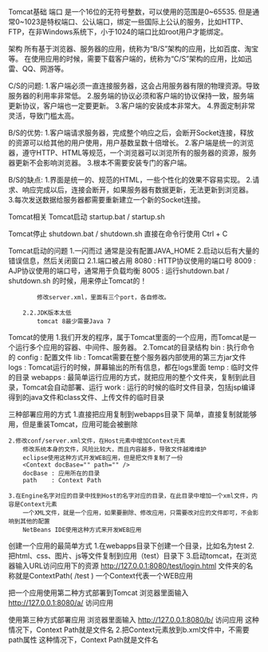 Tomcat基础
端口
    是一个16位的无符号整数，可以使用的范围是0~65535.
    但是通常0~1023是特权端口、公认端口，绑定一些国际上公认的服务，比如HTTP、FTP，在非Windows系统下，小于1024的端口比如root用户才能绑定。

架构
所有基于浏览器、服务器的应用，统称为“B/S”架构的应用，比如百度、淘宝等。
在使用应用的时候，需要下载客户端的，统称为“C/S”架构的应用，比如迅雷、QQ、网游等。

C/S的问题:
    1.客户端必须一直连接服务器，这会占用服务器有限的物理资源。导致服务器的利用率非常低。
    2.服务端的协议必须和客户端的协议保持一致，服务端更新协议，客户端也一定要更新。
    3.客户端的安装成本非常大。
    4.界面定制非常灵活，导致门槛太高。

B/S的优势:
    1.客户端请求服务器，完成整个响应之后，会断开Socket连接，释放的资源可以给其他的用户使用，用户基数呈数十倍增长。
    2.客户端是统一的浏览器，遵守HTTP、HTML等规范，一个浏览器可以浏览所有的服务器的资源，服务器更新不会影响浏览器。
    3.根本不需要安装专门的客户端。

B/S的缺点:
    1.界面是统一的、规范的HTML，一些个性化的效果不容易实现。
    2.请求、响应完成以后，连接会断开，如果服务器有数据更新，无法更新到浏览器。
    3.每次发送数据给服务器都需要重新建立一个新的Socket连接。

Tomcat相关
Tomcat启动
    startup.bat / startup.sh

Tomcat停止
    shutdown.bat / shutdown.sh
    直接在命令行使用 Ctrl + C

Tomcat启动的问题
    1.一闪而过
        通常是没有配置JAVA_HOME
    2.启动以后有大量的错误信息，然后关闭窗口
        2.1.端口被占用
            8080 : HTTP协议使用的端口号
            8009 : AJP协议使用的端口号，通常用于负载均衡
            8005 : 运行shutdown.bat / shutdown.sh 的时候，用来停止Tomcat的！

            修改server.xml，里面有三个port，各自修改。

        2.2.JDK版本太低
            tomcat 8最少需要Java 7

Tomcat的使用
    1.我们开发的程序，属于Tomcat里面的一个应用，而Tomcat是一个运行多个应用的容器、中间件、服务器。
    2.Tomcat的目录结构
        bin : 执行命令的
        config : 配置文件
        lib : Tomcat需要在整个服务器内部使用的第三方jar文件
        logs : Tomcat运行的时候，屏幕输出的所有信息，都在logs里面
        temp : 临时文件的目录
        webapps : 最简单运行应用的方式，就把应用的整个文件夹，复制到此目录，Tomcat会自动部署、运行
        work : 运行的时候的临时文件目录，包括jsp编译得到的java文件和class文件、上传文件的临时目录

三种部署应用的方式
    1.直接把应用复制到webapps目录下
        简单，直接复制就能够用，但是重装Tomcat，应用可能会被删除

    2.修改conf/server.xml文件，在Host元素中增加Context元素
        修改系统本身的文件，风险比较大，而且内容越多，导致文件越难维护
        eclipse使用这种方式开发WEB应用，但是把文件复制了一份
        <Context docBase="" path="" />
        docBase : 应用所在的目录
        path    : Context Path

    3.在Engine名字对应的目录中找到Host的名字对应的目录，在此目录中增加一个xml文件，内容是Context元素
        一个XML文件，就是一个应用，如果要删除、修改应用，只需要改对应的文件即可，不会影响到其他的配置
        NetBeans IDE使用这种方式来开发WEB应用
创建一个应用的最简单方式
    1.在webapps目录下创建一个目录，比如名为test
    2.把html、css、图片、js等文件复制到应用（test）目录下
    3.启动tomcat，在浏览器输入URL访问应用下的资源
        http://127.0.0.1:8080/test/login.html
        文件夹的名称就是ContextPath( /test )
        一个Context代表一个WEB应用

把一个应用使用第二种方式部署到Tomcat
    浏览器里面输入 http://127.0.0.1:8080/a/ 访问应用
    <Context docBase="<应用所在的目录>" path="/a"/>

使用第三种方式部署应用
    浏览器里面输入 http://127.0.0.1:8080/b/ 访问应用
    这种情况下，Context Path就是文件名
    2.把Context元素放到b.xml文件中，不需要path属性
    这种情况下，Context Path就是文件名
    <Context docBase="<应用所在的目录>"/>
















